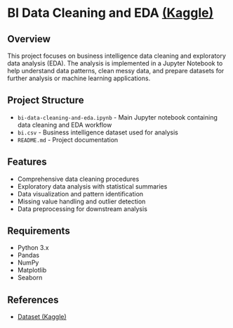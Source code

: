 # BI Data Cleaning and EDA [(Kaggle)](https://www.kaggle.com/code/insyirahazman/bi-data-cleaning-and-eda)

## Overview
This project focuses on business intelligence data cleaning and exploratory data analysis (EDA). The analysis is implemented in a Jupyter Notebook to help understand data patterns, clean messy data, and prepare datasets for further analysis or machine learning applications.

## Project Structure
- `bi-data-cleaning-and-eda.ipynb` - Main Jupyter notebook containing data cleaning and EDA workflow
- `bi.csv` - Business intelligence dataset used for analysis
- `README.md` - Project documentation

## Features
- Comprehensive data cleaning procedures
- Exploratory data analysis with statistical summaries
- Data visualization and pattern identification
- Missing value handling and outlier detection
- Data preprocessing for downstream analysis

## Requirements
- Python 3.x
- Pandas
- NumPy
- Matplotlib
- Seaborn

## References
- [Dataset (Kaggle)](https://www.kaggle.com/datasets/walekhwatlphilip/intro-to-data-cleaning-eda-and-machine-learning)
